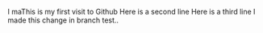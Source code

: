 I maThis is my first visit to Github
Here is a second line
Here is a third line
I made this change in branch test..


